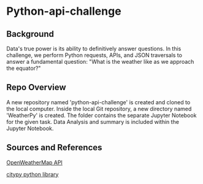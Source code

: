 # Python-api-challenge
## Background
Data's true power is its ability to definitively answer questions. In this challenge, we perform Python requests, APIs, and JSON traversals to answer a fundamental question: "What is the weather like as we approach the equator?"
## Repo Overview
A new repository named 'python-api-challenge' is created and cloned to the local computer. Inside the local Git repository, a new directory named 'WeatherPy' is created. The folder contains the separate Jupyter Notebook for the given task.
Data Analysis and summary is included within the Jupyter Notebook.

## Sources and References
 [OpenWeatherMap API](https://openweathermap.org/api)
 
 [citypy python library](https://pypi.python.org/pypi/citipy)
